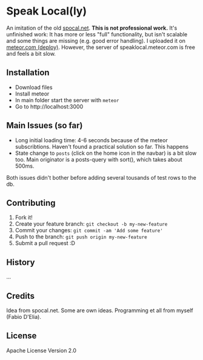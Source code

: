 
# Speak Local(ly)

An imitation of the old [spocal.net](http://www.spocal.net).
**This is not professional work.**
It's unfinished work: It has more or less "full" functionality, but isn't scalable and some things are missing (e.g. good error handling).
I uploaded it on [meteor.com (deploy)](http://speaklocal.meteor.com). However, the server of speaklocal.meteor.com is free and feels a bit slow.

## Installation

* Download files
* Install meteor
* In main folder start the server with `meteor`
* Go to http://localhost:3000

## Main Issues (so far)

* Long initial loading time: 4-6 seconds because of the meteor subscribtions. Haven't found a practical solution so far. This happens 
* State change to `posts` (click on the home icon in the navbar) is a bit slow too. Main originator is a posts-query with sort(), which takes about 500ms.

Both issues didn't bother before adding several tousands of test rows to the db.

## Contributing

1. Fork it!
2. Create your feature branch: `git checkout -b my-new-feature`
3. Commit your changes: `git commit -am 'Add some feature'`
4. Push to the branch: `git push origin my-new-feature`
5. Submit a pull request :D

## History

...

## Credits

Idea from spocal.net. Some are own ideas. Programming et all from myself (Fabio D'Elia).

## License

Apache License Version 2.0
